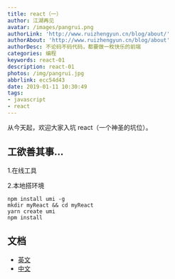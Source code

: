 ```yaml
---
title: react（一）
author: 江湖再见
avatar: /images/pangrui.png
authorLink: 'http://www.ruizhengyun.cn/blog/about/'
authorAbout: 'http://www.ruizhengyun.cn/blog/about'
authorDesc: 不论码不码代码，都要做一枚快乐的前端
categories: 编程
keywords: react-01
description: react-01
photos: /img/pangrui.jpg
abbrlink: ecc54d43
date: 2019-01-11 10:30:49
tags:
- javascript
- react
---
```


从今天起，欢迎大家入坑 react（一个神圣的坑位）。

## 工欲善其事...
1.在线工具

2.本地搭环境

```node
npm install umi -g
mkdir myReact && cd myReact
yarn create umi
npm install
```
## 文档
- [英文](https://reactjs.org/docs/higher-order-components.html)
- [中文](https://react.docschina.org/docs/getting-started.html)